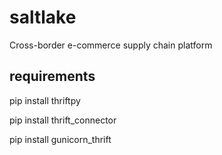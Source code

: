 # saltlake
Cross-border e-commerce supply chain platform

## requirements

pip install thriftpy

pip install thrift_connector

pip install gunicorn_thrift
